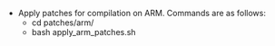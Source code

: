 * Apply patches for compilation on ARM. Commands are as follows:
   - cd patches/arm/
   - bash apply_arm_patches.sh 

